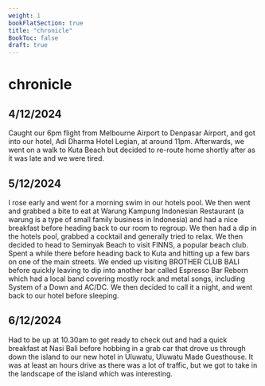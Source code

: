 ```yaml
---
weight: 1
bookFlatSection: true
title: "chronicle"
BookToc: false
draft: true
---
```

# chronicle

## 4/12/2024

Caught our 6pm flight from Melbourne Airport to Denpasar Airport, and got into our hotel, Adi Dharma Hotel Legian, at around 11pm. Afterwards, we went on a walk to Kuta Beach but decided to re-route home shortly after as it was late and we were tired.

## 5/12/2024

I rose early and went for a morning swim in our hotels pool. We then went and grabbed a bite to eat at Warung Kampung Indonesian Restaurant (a warung is a type of small family business in Indonesia) and had a nice breakfast before heading back to our room to regroup. We then had a dip in the hotels pool, grabbed a cocktail and generally tried to relax. We then decided to head to Seminyak Beach to visit FINNS, a popular beach club. Spent a while there before heading back to Kuta and hitting up a few bars on one of the main streets. We ended up visiting BROTHER CLUB BALI before quickly leaving to dip into another bar called Espresso Bar Reborn which had a local band covering mostly rock and metal songs, including System of a Down and AC/DC. We then decided to call it a night, and went back to our hotel before sleeping.

## 6/12/2024

Had to be up at 10.30am to get ready to check out and had a quick breakfast at Nasi Bali before hobbing in a grab car that drove us through down the island to our new hotel in Uluwatu, Uluwatu Made Guesthouse. It was at least an hours drive as there was a lot of traffic, but we got to take in the landscape of the island which was interesting.